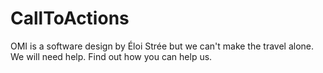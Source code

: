 # CallToActions
OMI is a software design by Éloi Strée but we can't make the travel alone. We will need help.  Find out how you can help us.
